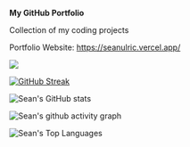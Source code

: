 __My GitHub Portfolio__

Collection of my coding projects

Portfolio Website: https://seanulric.vercel.app/

![](https://komarev.com/ghpvc/?username=seannn9&color=blueviolet)

[![GitHub Streak](https://streak-stats.demolab.com?user=seannn9&theme=vision-friendly-dark&card_width=1080)](https://git.io/streak-stats)

![Sean's GitHub stats](https://github-readme-stats.vercel.app/api?username=seannn9&show_icons=true&theme=tokyonight&card_width=1080)

![Sean's github activity graph](https://github-readme-activity-graph.vercel.app/graph?username=seannn9&bg_color=000000&color=70a5fd&line=bf91f3&point=38bdae&area=true&hide_border=true)

![Sean's Top Languages](https://github-readme-stats.vercel.app/api/top-langs/?username=seannn9&layout=compact&theme=tokyonight&card_width=1080)
